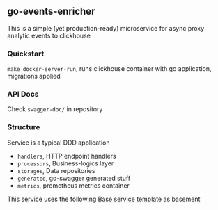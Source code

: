 ## go-events-enricher

This is a simple (yet production-ready) microservice for async proxy analytic events to clickhouse

### Quickstart
`make docker-server-run`, runs clickhouse container with go application, migrations applied

### API Docs
Check `swagger-doc/` in repository

### Structure
Service is a typical DDD application
- `handlers`, HTTP endpoint handlers
- `processors`, Business-logics layer
- `storages`, Data repositories
- `generated`, go-swagger generated stuff
- `metrics`, prometheus metrics container

This service uses the following [Base service template](https://github.com/Alveona/go-base-service) as basement